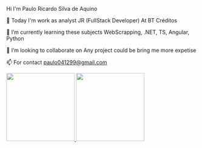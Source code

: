 Hi I'm Paulo Ricardo Silva de Aquino

🔭 Today I'm work as analyst JR (FullStack Developer) At BT Créditos

🌱 I’m currently learning these subjects WebScrapping, .NET, TS, Angular, Python

👯 I’m looking to collaborate on Any project could be bring me more expetise

📫 For contact paulo041299@gmail.com

<div>
<a href="https://github.com/paulo-aquino-dev">
<img loading="lazy" height="180em" src="https://github-readme-stats.vercel.app/api?username=paulo-aquino-dev&show_icons=true&theme=dracula&include_all_commits=true&count_private=true"/>
<img loading="lazy" height="180em" src="https://github-readme-stats.vercel.app/api/top-langs/?username=paulo-aquino-dev&layout=compact&langs_count=7&theme=dracula"/>
</div>
